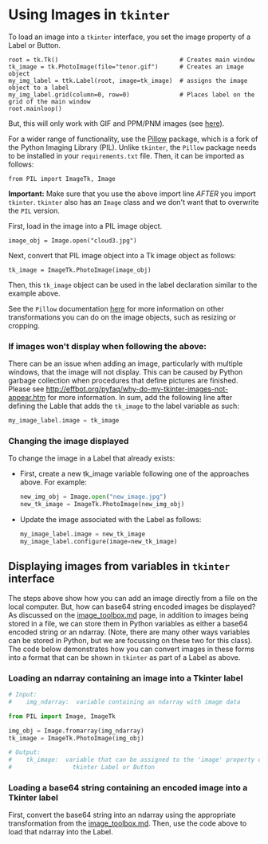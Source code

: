 # Using Images in `tkinter`

To load an image into a `tkinter` interface, you set the image property
of a Label or Button.

```
root = tk.Tk()                                  # Creates main window
tk_image = tk.PhotoImage(file="tenor.gif")      # Creates an image object
my_img_label = ttk.Label(root, image=tk_image)  # assigns the image object to a label
my_img_label.grid(column=0, row=0)              # Places label on the grid of the main window
root.mainloop()
```
But, this will only work with GIF and PPM/PNM images (see [here](https://tkdocs.com/tutorial/fonts.html#images)).

For a wider range of functionality, use the [Pillow](https://pillow.readthedocs.io/en/stable/index.html) 
package, which is a fork of the Python Imaging Library (PIL).  Unlike `tkinter`,
the `Pillow` package needs to be installed in your `requirements.txt` file.
Then, it can be imported as follows:
```
from PIL import ImageTk, Image
```  
**Important:** Make sure that you use the above import line *AFTER* you import
`tkinter`.  `tkinter` also has an `Image` class and we don't want that to 
overwrite the `PIL` version.


First, load in the image into a PIL image object.
```
image_obj = Image.open("cloud3.jpg")
```
Next, convert that PIL image object into a Tk image object as follows:
```
tk_image = ImageTk.PhotoImage(image_obj)
```
Then, this `tk_image` object can be used in the label declaration similar to
the example above.  

See the `Pillow` documentation [here](https://pillow.readthedocs.io/en/stable/index.html)
 for more information on other
transformations you can do on the image objects, such as resizing or cropping.

### If images won't display when following the above:
There can be an issue when adding an image, particularly with multiple windows,
that the image will not display.  This can be caused by Python garbage
collection when procedures that define pictures are finished.  Please
see <http://effbot.org/pyfaq/why-do-my-tkinter-images-not-appear.htm> for
more information.  In sum, add the following line after defining the Lable
that adds the `tk_image` to the label variable as such:
```python
my_image_label.image = tk_image
```

### Changing the image displayed
To change the image in a Label that already exists:
* First, create a new tk_image variable following one of the approaches above.
For example:  
  ```python
  new_img_obj = Image.open("new_image.jpg")
  new_tk_image = ImageTk.PhotoImage(new_img_obj)
  ```
* Update the image associated with the Label as follows:
  ```python
  my_image_label.image = new_tk_image  
  my_image_label.configure(image=new_tk_image)
  ```


## Displaying images from variables in `tkinter` interface
The steps above show how you can add an image directly from a file on the local
computer.  But, how can base64 string encoded images be displayed?  As 
discussed on the [image_toolbox.md](image_toolbox.md) page, in addition to 
images being stored in a file, we can store them in Python variables as either
a base64 encoded string or an ndarray.  (Note, there are many other ways 
variables can be stored in Python, but we are focussing on these two for this
class).  The code below demonstrates how you can convert images in these
forms into a format that can be shown in `tkinter` as part of a Label as
above.

### Loading an ndarray containing an image into a Tkinter label

```python
# Input:
#    img_ndarray:  variable containing an ndarray with image data

from PIL import Image, ImageTk

img_obj = Image.fromarray(img_ndarray)
tk_image = ImageTk.PhotoImage(img_obj)

# Output:
#    tk_image:  variable that can be assigned to the 'image' property of a
#                 tkinter Label or Button
```

### Loading a base64 string containing an encoded image into a Tkinter label
First, convert the base64 string into an ndarray using the appropriate
transformation from the [image_toolbox.md](image_toolbox.md).  Then, use the
code above to load that ndarray into the Label.
